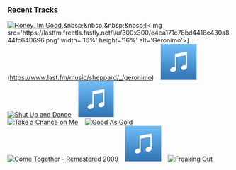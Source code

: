 ### Recent Tracks
[<img src='https://lastfm.freetls.fastly.net/i/u/300x300/ce2dc8ec04f94117c106b1171834a35e.png' width='16%' height='16%' alt='Honey, Im Good.'>](https://www.last.fm/music/andy%2bgrammer/_/honey%252c%2bi%2527m%2bgood.)&nbsp;&nbsp;&nbsp;&nbsp;[<img src='https://lastfm.freetls.fastly.net/i/u/300x300/e4ea171c78bd4418c430a844fc640696.png' width='16%' height='16%' alt='Geronimo'>](https://www.last.fm/music/sheppard/_/geronimo)&nbsp;&nbsp;&nbsp;&nbsp;[<img src='https://github.com/atfinke/atfinke/blob/master/placeholder.jpeg?raw=true' width='16%' height='16%' alt='Drive'>](https://www.last.fm/music/ben%2brector/_/drive)&nbsp;&nbsp;&nbsp;&nbsp;[<img src='https://lastfm.freetls.fastly.net/i/u/300x300/b7481835f296f9cf0a34777e9b9a3f5c.png' width='16%' height='16%' alt='Shut Up and Dance'>](https://www.last.fm/music/walk%2bthe%2bmoon/_/shut%2bup%2band%2bdance)&nbsp;&nbsp;&nbsp;&nbsp;[<img src='https://github.com/atfinke/atfinke/blob/master/placeholder.jpeg?raw=true' width='16%' height='16%' alt='Somebody That I Used to Know'>](https://www.last.fm/music/gotye/_/somebody%2bthat%2bi%2bused%2bto%2bknow)&nbsp;&nbsp;&nbsp;&nbsp;<br>[<img src='https://lastfm.freetls.fastly.net/i/u/300x300/929f961574d7444ac439f0da85c211ea.png' width='16%' height='16%' alt='Take a Chance on Me'>](https://www.last.fm/music/abba/_/take%2ba%2bchance%2bon%2bme)&nbsp;&nbsp;&nbsp;&nbsp;[<img src='https://lastfm.freetls.fastly.net/i/u/300x300/87a30eb6807814daad56c5f56c2971cd.png' width='16%' height='16%' alt='Good As Gold'>](https://www.last.fm/music/moon%2btaxi/_/good%2bas%2bgold)&nbsp;&nbsp;&nbsp;&nbsp;[<img src='https://lastfm.freetls.fastly.net/i/u/300x300/307370ac9c7cb089bcd6f60f1222f7c2.png' width='16%' height='16%' alt='Come Together - Remastered 2009'>](https://www.last.fm/music/the%2bbeatles/_/come%2btogether%2b-%2bremastered%2b2009)&nbsp;&nbsp;&nbsp;&nbsp;[<img src='https://github.com/atfinke/atfinke/blob/master/placeholder.jpeg?raw=true' width='16%' height='16%' alt='Rearview'>](https://www.last.fm/music/run%2briver%2bnorth/_/rearview)&nbsp;&nbsp;&nbsp;&nbsp;[<img src='https://lastfm.freetls.fastly.net/i/u/300x300/2a16d1796041192805ddc5b6a3eea81a.png' width='16%' height='16%' alt='Freaking Out'>](https://www.last.fm/music/a%2br%2bi%2bz%2bo%2bn%2ba/_/freaking%2bout)&nbsp;&nbsp;&nbsp;&nbsp;<br>